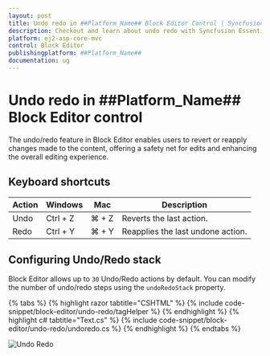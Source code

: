 ```yaml
---
layout: post
title: Undo redo in ##Platform_Name## Block Editor Control | Syncfusion
description: Checkout and learn about undo redo with Syncfusion Essential ##Platform_Name## BlockEditor control, its elements, and more details.
platform: ej2-asp-core-mvc
control: Block Editor
publishingplatform: ##Platform_Name##
documentation: ug
---
```


# Undo redo in ##Platform_Name## Block Editor control

The undo/redo feature in Block Editor enables users to revert or reapply changes made to the content, offering a safety net for edits and enhancing the overall editing experience.

## Keyboard shortcuts

| Action | Windows | Mac | Description |
|------------|--------------|---------|-----------------|
| Undo       | Ctrl + Z     | ⌘ + Z   | Reverts the last action. |
| Redo       | Ctrl + Y     | ⌘ + Y | Reapplies the last undone action. |

## Configuring Undo/Redo stack

Block Editor allows up to `30` Undo/Redo actions by default. You can modify the number of undo/redo steps using the `undoRedoStack` property.

{% tabs %}
{% highlight razor tabtitle="CSHTML" %}
{% include code-snippet/block-editor/undo-redo/tagHelper %}
{% endhighlight %}
{% highlight c# tabtitle="Text.cs" %}
{% include code-snippet/block-editor/undo-redo/undoredo.cs %}
{% endhighlight %}
{% endtabs %}

![Undo Redo](images/undo-redo.png)
